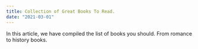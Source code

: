 ```yaml
---
title: Collection of Great Books To Read.
date: "2021-03-01"
---
```


In this article, we have compiled the list of books you should. From romance to history books.
